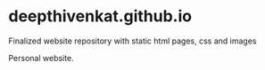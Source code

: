 # deepthivenkat.github.io
Finalized website repository with static html pages, css and images

Personal website.